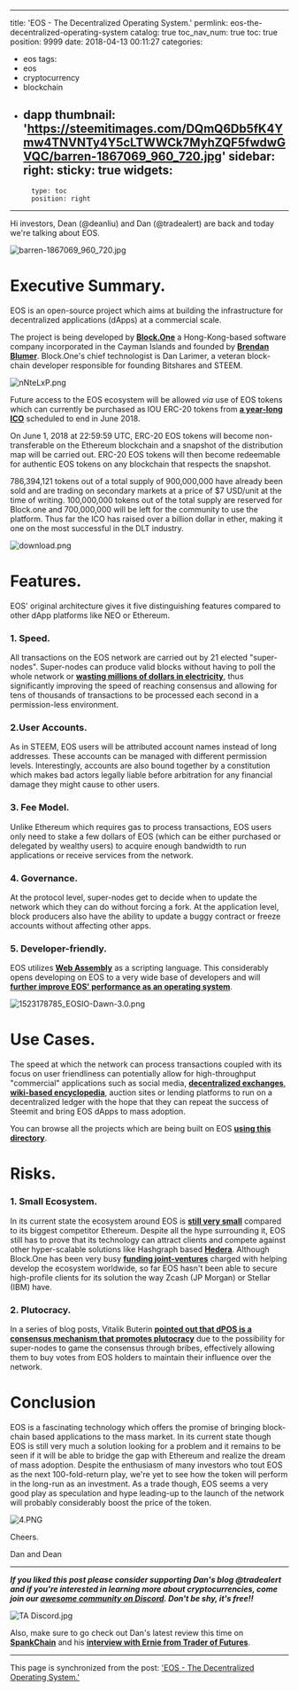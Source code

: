 
---
title: 'EOS - The Decentralized Operating System.'
permlink: eos-the-decentralized-operating-system
catalog: true
toc_nav_num: true
toc: true
position: 9999
date: 2018-04-13 00:11:27
categories:
- eos
tags:
- eos
- cryptocurrency
- blockchain
- dapp
thumbnail: 'https://steemitimages.com/DQmQ6Db5fK4Ymw4TNVNTy4Y5cLTWWCk7MyhZQF5fwdwGVQC/barren-1867069_960_720.jpg'
sidebar:
    right:
        sticky: true
widgets:
    -
        type: toc
        position: right
---


Hi investors, Dean (@deanliu) and Dan (@tradealert) are back and today we're talking about EOS.

![barren-1867069_960_720.jpg](https://steemitimages.com/DQmQ6Db5fK4Ymw4TNVNTy4Y5cLTWWCk7MyhZQF5fwdwGVQC/barren-1867069_960_720.jpg)

# Executive Summary.

EOS is an open-source  project which aims at building the infrastructure for decentralized applications (dApps) at a commercial scale.

The project is being developed by [**Block.One**](https://block.one/) a Hong-Kong-based software company incorporated in the Cayman Islands and founded by [**Brendan Blumer**](https://www.linkedin.com/in/brendanblumer/). Block.One's chief technologist is Dan Larimer, a veteran block-chain developer responsible  for founding Bitshares and STEEM.

![nNteLxP.png](https://steemitimages.com/DQmTgbmeqhuSRs8ePwXxwPeNGoE1jyXW6J7UpSJhr218qui/nNteLxP.png)


Future access to the EOS ecosystem will be allowed  *via* use of EOS tokens which can currently be purchased as IOU ERC-20 tokens from [**a year-long ICO**](https://eosscan.io/) scheduled to end in June 2018.

On June 1, 2018 at 22:59:59 UTC, ERC-20 EOS tokens will become non-transferable on the Ethereum blockchain and a snapshot of the distribution map will be carried out. ERC-20 EOS tokens will then become redeemable for authentic EOS tokens on any blockchain that respects the snapshot.


786,394,121 tokens out of a total supply of 900,000,000 have already been sold and are trading on secondary markets at a price of $7 USD/unit at the time of writing. 100,000,000 tokens out of the total supply are reserved for Block.one and 700,000,000 will be left for the community to use the platform. Thus far the ICO has raised over a billion dollar in ether, making it one on the most successful in the DLT industry.

![download.png](https://steemitimages.com/DQmTu71da9PUXwGFhSRixre9Mx5y6yJGJtJJqmKbGeP488X/download.png)


# Features.

EOS' original architecture gives it five distinguishing features compared to other dApp platforms like NEO or Ethereum.

### 1. Speed.

All transactions on the EOS network are carried out by 21 elected "super-nodes". Super-nodes can produce valid blocks without having to poll the whole network or [**wasting millions of dollars in electricity**](https://www.theguardian.com/technology/2018/jan/17/bitcoin-electricity-usage-huge-climate-cryptocurrency), thus significantly improving the speed of reaching consensus and allowing for tens of thousands of transactions to be processed each second in a permission-less environment.

### 2.User Accounts.

As in STEEM, EOS users will be attributed account names instead of long addresses. These accounts can be managed with different permission levels. Interestingly, accounts are also bound together by a constitution which makes bad actors legally liable before arbitration for any financial damage they might cause to other users.

### 3. Fee Model.

Unlike Ethereum which requires gas to process transactions, EOS users only need to stake a few dollars of EOS (which can be either purchased or delegated by wealthy users) to acquire enough bandwidth to run applications or receive services from the network.

### 4. Governance.

At the protocol level, super-nodes get to decide when to update the network which they can do without forcing a fork. At the application level, block producers also have the ability to update a buggy contract or freeze accounts without affecting other apps.

### 5. Developer-friendly.

EOS utilizes [**Web Assembly**](https://developer.mozilla.org/en-US/docs/WebAssembly) as a scripting language. This considerably opens developing on EOS to a very wide base of developers and will [**further improve EOS' performance as an operating system**](https://steemit.com/eos/@dantheman/web-assembly-on-eos-50-000-transfers-per-second).

![1523178785_EOSIO-Dawn-3.0.png](https://steemitimages.com/DQmVsnvUEGjFJyZuivmrf9ZySu2aKbswY84Q6AHazjeYWhp/1523178785_EOSIO-Dawn-3.0.png)

# Use Cases.

The speed at which the network can process transactions coupled with its focus on user friendliness can potentially allow for high-throughput "commercial" applications such as social media, [**decentralized exchanges**](https://eosfinex.com/), [**wiki-based encyclopedia**](http://fortune.com/2018/02/08/blockchain-everipedia/), auction sites or lending platforms to run on a decentralized ledger with the hope that they can repeat the success of Steemit and bring EOS dApps to mass adoption.

You can browse all the projects which are being built on EOS [**using this directory**](https://eosindex.io/).


# Risks.

### 1. Small Ecosystem.
In its current state the ecosystem around EOS is [**still very small**](https://eosindex.io/) compared to its biggest competitor Ethereum. Despite all the hype surrounding it, EOS still has to prove that its technology can attract clients and compete against other hyper-scalable solutions like Hashgraph based [**Hedera**](https://www.hederahashgraph.com/). Although Block.One has been very busy [**funding joint-ventures**](https://medium.com/@eosio/block-one-signs-200m-joint-venture-partnership-to-accelerate-asia-focused-eosio-ecosystem-c06ba10ebbe7) charged with helping develop the ecosystem worldwide, so far EOS hasn't been able to secure high-profile clients for its solution the way Zcash (JP Morgan) or Stellar (IBM) have.


### 2. Plutocracy.

In a series of blog posts, Vitalik Buterin [**pointed out that dPOS is a consensus mechanism that promotes plutocracy**](https://vitalik.ca/general/2018/03/28/plutocracy.html) due to the possibility for super-nodes to game the consensus through bribes, effectively allowing them to buy votes from EOS holders to maintain their influence over the network.



# Conclusion

EOS is a fascinating technology which offers the promise of bringing block-chain based applications to the mass market. In its current state though EOS is still very much a solution looking for a problem and it remains to be seen if it will be  able to bridge the gap with Ethereum and realize the dream of mass adoption.
Despite the enthusiasm of many investors who tout EOS as the next 100-fold-return play, we're yet to see how the token will perform in the long-run as an investment. As a trade though, EOS seems a very good play as speculation and hype leading-up to the launch of the network will probably considerably boost the price of the token.

![4.PNG](https://steemitimages.com/DQmVHZHmPkmJFYEtEBZHQsmcoMapSxkqXj1oZ9BgFJHHeVW/4.PNG)

Cheers.

Dan and Dean

****

 **_If you liked this post please consider supporting Dan's blog @tradealert and if you're interested in learning more about cryptocurrencies, come join our  [**awesome community on Discord**](https://discord.gg/4VGVHrs). Don't be shy, it's free!!_**

![TA Discord.jpg](https://steemitimages.com/DQmQbrCF2UW8b69NWRVTBu2crKozuVob2SVVbrzFrALQ9y3/TA%20Discord.jpg)

Also, make sure to go check out Dan's latest review this time on  [**SpankChain**](https://steemit.com/cryptocurreny/@tradealert/spankchain-porn-on-ethereum) and his [**interview with Ernie from Trader of Futures**](https://steemit.com/cryptocurrency/@tradealert/interview-with-ernie-varitimos-the-trader-of-futures).

- - -

This page is synchronized from the post: ['EOS - The Decentralized Operating System.'](https://steemit.com/@deanliu/eos-the-decentralized-operating-system)
